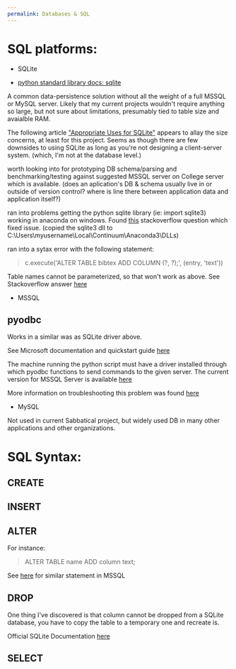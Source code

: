 ```yaml
---
permalink: Databases & SQL
---
```


# SQL platforms:

* SQLite

* [python standard library docs: sqlite](https://docs.python.org/2/library/sqlite3.html)

A common data-persistence solution without all the weight of a full MSSQL or MySQL server. 
Likely that my current projects wouldn't require anything so large, but not sure about limitations, presumably tied to table size and avaialble RAM.

The following article ["Appropriate Uses for SQLite"](https://sqlite.org/whentouse.html) appears to allay the size concerns, at least for this project. Seems as though there are few downsides to using SQLite as long as you're not designing a client-server system. (which, I'm not at the database level.)

worth looking into for prototyping DB schema/parsing and benchmarking/testing against suggested MSSQL server on College server which is available.
(does an aplication's DB & schema usually live in or outside of version control? where is line there between application data and application itself?)

ran into problems getting the python sqlite library (ie: import sqlite3) working in anaconda on windows. Found [this](https://stackoverflow.com/questions/54876404/unable-to-import-sqlite3-using-anaconda-python) stackoverflow question which fixed issue. (copied the sqlite3 dll to C:\Users\myusername\Local\Continuum\Anaconda3\DLLs)

ran into a sytax error with the following statement:

> c.execute('ALTER TABLE bibtex ADD COLUMN (?, ?);', (entry, 'text'))

Table names cannot be parameterized, so that won't work as above. See Stackoverflow answer [here](https://stackoverflow.com/questions/18159352/python-sqlite-near-syntax-error) 

* MSSQL

## pyodbc

Works in a similar was as SQLite driver above. 

See Microsoft documentation and quickstart guide [here](https://docs.microsoft.com/en-us/sql/connect/python/pyodbc/step-3-proof-of-concept-connecting-to-sql-using-pyodbc?view=sql-server-ver15)

The machine running the python script must have a driver installed through which pyodbc functions to send commands to the given server.
The current version for MSSQL Server is available [here](https://docs.microsoft.com/en-us/sql/connect/odbc/download-odbc-driver-for-sql-server?view=sql-server-ver15) 

More information on troubleshooting this problem was found [here](https://github.com/mkleehammer/pyodbc/wiki/Connecting-to-SQL-Server-from-Windows)


* MySQL

Not used in current Sabbatical project, but widely used DB in many other applications and other organizations. 

# SQL Syntax:

## CREATE

## INSERT

## ALTER

For instance:

> ALTER TABLE name ADD column text;

See [here](https://docs.microsoft.com/en-us/sql/relational-databases/tables/add-columns-to-a-table-database-engine?view=sql-server-ver15) for similar statement in MSSQL

## DROP

One thing I've discovered is that column cannot be dropped from a SQLite database, you have to copy the table to a temporary one and recreate is.

Official SQLite Documentation [here](https://www.sqlite.org/faq.html#q11) 

## SELECT